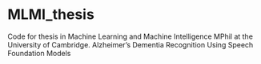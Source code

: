 # MLMI_thesis
Code for thesis in Machine Learning and Machine Intelligence MPhil at the University of Cambridge. Alzheimer’s Dementia Recognition Using Speech Foundation Models
